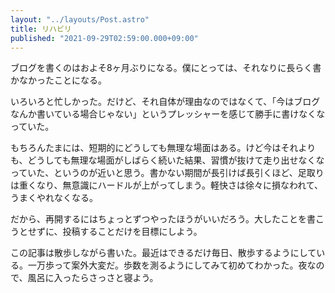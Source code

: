 ```yaml
---
layout: "../layouts/Post.astro"
title: リハビリ
published: "2021-09-29T02:59:00.000+09:00"
---
```


ブログを書くのはおよそ8ヶ月ぶりになる。僕にとっては、それなりに長らく書かなかったことになる。

いろいろと忙しかった。だけど、それ自体が理由なのではなくて、「今はブログなんか書いている場合じゃない」というプレッシャーを感じて勝手に書けなくなっていた。

もちろんたまには、短期的にどうしても無理な場面はある。けど今はそれよりも、どうしても無理な場面がしばらく続いた結果、習慣が抜けて走り出せなくなっていた、というのが近いと思う。書かない期間が長引けば長引くほど、足取りは重くなり、無意識にハードルが上がってしまう。軽快さは徐々に損なわれて、うまくやれなくなる。

だから、再開するにはちょっとずつやったほうがいいだろう。大したことを書こうとせずに、投稿することだけを目標にしよう。

この記事は散歩しながら書いた。最近はできるだけ毎日、散歩するようにしている。一万歩って案外大変だ。歩数を測るようにしてみて初めてわかった。夜なので、風呂に入ったらさっさと寝よう。
